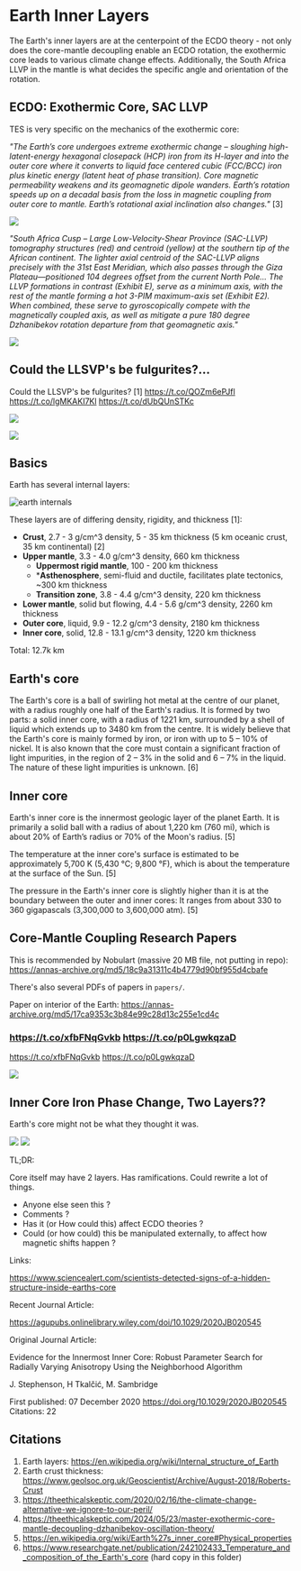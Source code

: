 # Earth Inner Layers

The Earth's inner layers are at the centerpoint of the ECDO theory - not only does the core-mantle decoupling enable an ECDO rotation, the exothermic core leads to various climate change effects. Additionally, the South Africa LLVP in the mantle is what decides the specific angle and orientation of the rotation.

## ECDO: Exothermic Core, SAC LLVP

TES is very specific on the mechanics of the exothermic core:

*"The Earth’s core undergoes extreme exothermic change – sloughing high-latent-energy hexagonal closepack (HCP) iron from its H-layer and into the outer core where it converts to liquid face centered cubic (FCC/BCC) iron plus kinetic energy (latent heat of phase transition). Core magnetic permeability weakens and its geomagnetic dipole wanders. Earth’s rotation speeds up on a decadal basis from the loss in magnetic coupling from outer core to mantle. Earth’s rotational axial inclination also changes."* [3]

![](img/tes.webp)

*"South Africa Cusp – Large Low-Velocity-Shear Province (SAC-LLVP) tomography structures (red) and centroid (yellow) at the southern tip of the African continent. The lighter axial centroid of the SAC-LLVP aligns precisely with the 31st East Meridian, which also passes through the Giza Plateau—positioned 104 degrees offset from the current North Pole... The LLVP formations in contrast (Exhibit E), serve as a minimum axis, with the rest of the mantle forming a hot 3-PIM maximum-axis set (Exhibit E2). When combined, these serve to gyroscopically compete with the magnetically coupled axis, as well as mitigate a pure 180 degree Dzhanibekov rotation departure from that geomagnetic axis."*

![](../dzhanibekov/img/llvp.webp)

## Could the LLSVP's be fulgurites?...

Could the LLSVP's be fulgurites? [1] https://t.co/QOZm6ePJfl https://t.co/lgMKAKI7Kl https://t.co/dUbQUnSTKc

![](img/1812152531021123651-GSYLl8MWMAAsLIW.jpg)

![](img/1812152531021123651-GSYLqNdWsAAOBRp.jpg)

## Basics

Earth has several internal layers:

![earth internals](img/earth-internals.png "earth internals")

These layers are of differing density, rigidity, and thickness [1]:
- **Crust**, 2.7 - 3 g/cm^3 density, 5 - 35 km thickness (5 km oceanic crust, 35 km continental) [2]
- **Upper mantle**, 3.3 - 4.0 g/cm^3 density, 660 km thickness
	- **Uppermost rigid mantle**, 100 - 200 km thickness
	- ***Asthenosphere**, semi-fluid and ductile, facilitates plate tectonics, ~300 km thickness
	- **Transition zone**, 3.8 - 4.4 g/cm^3 density, 220 km thickness
- **Lower mantle**, solid but flowing, 4.4 - 5.6 g/cm^3 density, 2260 km thickness
- **Outer core**, liquid, 9.9 - 12.2 g/cm^3 density, 2180 km thickness
- **Inner core**, solid, 12.8 - 13.1 g/cm^3 density, 1220 km thickness

Total: 12.7k km

## Earth's core

The Earth's core is a ball of swirling hot metal at the centre of our planet, with a radius roughly one half of the Earth's radius. It is formed by two parts: a solid inner core, with a radius of 1221 km, surrounded by a shell of liquid which extends up to 3480 km from the centre. It is widely believe that the Earth's core is mainly formed by iron, or iron with up to 5 – 10% of nickel. It is also known that the core must contain a significant fraction of light impurities, in the region of 2 – 3% in the solid and 6 – 7% in the liquid. The nature of these light impurities is unknown. [6]

## Inner core

Earth's inner core is the innermost geologic layer of the planet Earth. It is primarily a solid ball with a radius of about 1,220 km (760 mi), which is about 20% of Earth’s radius or 70% of the Moon's radius. [5]

The temperature at the inner core's surface is estimated to be approximately 5,700 K (5,430 °C; 9,800 °F), which is about the temperature at the surface of the Sun. [5]

The pressure in the Earth's inner core is slightly higher than it is at the boundary between the outer and inner cores: It ranges from about 330 to 360 gigapascals (3,300,000 to 3,600,000 atm). [5]

## Core-Mantle Coupling Research Papers

This is recommended by Nobulart (massive 20 MB file, not putting in repo): https://annas-archive.org/md5/18c9a31311c4b4779d90bf955d4cbafe

There's also several PDFs of papers in `papers/`.

Paper on interior of the Earth: https://annas-archive.org/md5/17ca9353c3b84e99c28d13c255e1cd4c

### https://t.co/xfbFNqGvkb https://t.co/p0LgwkqzaD

https://t.co/xfbFNqGvkb https://t.co/p0LgwkqzaD

![](img/1625560111635697681-Fo8mOQKXEBEMzLr.png)

## Inner Core Iron Phase Change, Two Layers??

Earth's core might not be what they thought it was. 

![](img/core-phase-change.jpg)
![](img/core2layers.jpg)

TL;DR:

Core itself may have 2 layers.
Has ramifications.
Could rewrite a lot of things.

- Anyone else seen this ? 
- Comments ?
- Has it (or How could this) affect ECDO theories ?
- Could (or how could) this be manipulated externally, to affect how magnetic shifts happen ?

Links:

https://www.sciencealert.com/scientists-detected-signs-of-a-hidden-structure-inside-earths-core

Recent Journal Article:

https://agupubs.onlinelibrary.wiley.com/doi/10.1029/2020JB020545

Original Journal Article:

Evidence for the Innermost Inner Core: Robust Parameter Search for Radially Varying Anisotropy Using the Neighborhood Algorithm

J. Stephenson, H Tkalčić, M. Sambridge

First published:
07 December 2020
https://doi.org/10.1029/2020JB020545
Citations: 22

## Citations

1. Earth layers: https://en.wikipedia.org/wiki/Internal_structure_of_Earth
2. Earth crust thickness: https://www.geolsoc.org.uk/Geoscientist/Archive/August-2018/Roberts-Crust
3. https://theethicalskeptic.com/2020/02/16/the-climate-change-alternative-we-ignore-to-our-peril/
4. https://theethicalskeptic.com/2024/05/23/master-exothermic-core-mantle-decoupling-dzhanibekov-oscillation-theory/
5. https://en.wikipedia.org/wiki/Earth%27s_inner_core#Physical_properties
6. https://www.researchgate.net/publication/242102433_Temperature_and_composition_of_the_Earth's_core (hard copy in this folder)